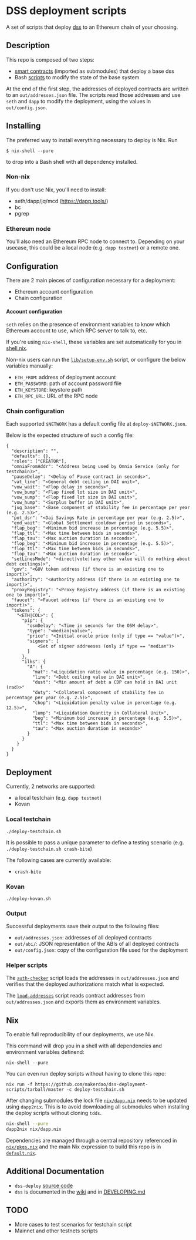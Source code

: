 # DSS deployment scripts

A set of scripts that deploy [dss](http://github.com/makerdao/dss) to an
Ethereum chain of your choosing.

## Description

This repo is composed of two steps:

* [smart contracts](./contracts) (imported as submodules) that deploy a base dss
* Bash [scripts](/scripts) to modify the state of the base system

At the end of the first step, the addresses of deployed contracts are written to
an `out/addresses.json` file. The scripts read those addresses and use `seth`
and `dapp` to modify the deployment, using the values in `out/config.json`.

## Installing

The preferred way to install everything necessary to deploy is Nix. Run

```
$ nix-shell --pure
```

to drop into a Bash shell with all dependency installed.

### Non-nix

If you don't use Nix, you'll need to install:

- seth/dapp/jq/mcd (https://dapp.tools/)
- bc
- pgrep

### Ethereum node

You'll also need an Ethereum RPC node to connect to. Depending on your usecase, this
could be a local node (e.g. `dapp testnet`) or a remote one.

## Configuration

There are 2 main pieces of configuration necessary for a deployment:

* Ethereum account configuration
* Chain configuration

#### Account configuration

`seth` relies on the presence of environment variables to know which Ethereum account to
use, which RPC server to talk to, etc.

If you're using `nix-shell`, these variables are set automatically for you in
[shell.nix](./shell.nix).

Non-nix users can run the [`lib/setup-env.sh`](./lib/setup-env.sh) script, or configure the below
variables manually:

- `ETH_FROM`: address of deployment account
- `ETH_PASSWORD`: path of account password file
- `ETH_KEYSTORE`: keystore path
- `ETH_RPC_URL`: URL of the RPC node

### Chain configuration

Each supported `$NETWORK` has a default config file at `deploy-$NETWORK.json`.

Below is the expected structure of such a config file:

```
{
  "description": "",
  "defaults": {},
  "roles": ["CREATOR"],
  "omniaFromAddr": "<Address being used by Omnia Service (only for testchain)>",
  "pauseDelay": "<Delay of Pause contract in seconds>",
  "vat_line": "<General debt ceiling in DAI unit>",
  "vow_wait": "<Flop delay in seconds>",
  "vow_bump": "<Flap fixed lot size in DAI unit>",
  "vow_sump": "<Flop fixed lot size in DAI unit>",
  "vow_hump": "<Surplus buffer in DAI unit>",
  "jug_base": "<Base component of stability fee in percentage per year (e.g. 2.5)>",
  "pot_dsr": "<Dai Savings Rate in percentage per year (e.g. 2.5)>",
  "end_wait": "<Global Settlement cooldown period in seconds>",
  "flap_beg": "<Minimum bid increase in percentage (e.g. 5.5)>",
  "flap_ttl": "<Max time between bids in seconds>",
  "flap_tau": "<Max auction duration in seconds>",
  "flop_beg": "<Minimum bid increase in percentage (e.g. 5.5)>",
  "flop_ttl": "<Max time between bids in seconds>",
  "flop_tau": "<Max auction duration in seconds>",
  "setLinesMode": "<direct|vote|(any other value will do nothing about debt ceilings)>",
  "gov": "<GOV token address (if there is an existing one to import)>",
  "authority": "<Authority address (if there is an existing one to import)>",
  "proxyRegistry": "<Proxy Registry address (if there is an existing one to import)>",
  "faucet": "<Faucet address (if there is an existing one to import)>",
  "tokens": {
    "<ETH|COL>": {
      "pip": {
        "osmDelay": "<Time in seconds for the OSM delay>",
        "type": "<median|value>",
        "price": "<Initial oracle price (only if type == "value")>",
        "signers": [
            <Set of signer addreeses (only if type == "median")>
        ]
      },
      "ilks": {
        "A": {
          "mat": "<Liquidation ratio value in percentage (e.g. 150)>",
          "line": "<Debt ceiling value in DAI unit>",
          "dust": "<Min amount of debt a CDP can hold in DAI unit (rad)>"
          "duty": "<Collateral component of stability fee in percentage per year (e.g. 2.5)>",
          "chop": "<Liquidation penalty value in percentage (e.g. 12.5)>",
          "lump": "<Liquidation Quantity in Collateral Unit>",
          "beg": "<Minimum bid increase in percentage (e.g. 5.5)>",
          "ttl": "<Max time between bids in seconds>",
          "tau": "<Max auction duration in seconds>"
        }
      }
    }
  }
}

```

## Deployment

Currently, 2 networks are supported:

* a local testchain (e.g. `dapp testnet`)
* Kovan

### Local testchain

`./deploy-testchain.sh`

It is possible to pass a unique parameter to define a testing scenario (e.g. `./deploy-testchain.sh crash-bite`)

The following cases are currently available:

- `crash-bite`

### Kovan

`./deploy-kovan.sh`

### Output

Successful deployments save their output to the following files:

- `out/addresses.json`: addresses of all deployed contracts
- `out/abi/`: JSON representation of the ABIs of all deployed contracts
- `out/config.json`: copy of the configuration file used for the deployment

### Helper scripts

The [`auth-checker`](./scripts/auth-checker) script loads the addresses
in `out/addresses.json` and verifies that the deployed authorizations match what
is expected.

The [`load-addresses`](./scripts/load-addresses) script reads contract addresses
from `out/addresses.json` and exports them as environment variables.

## Nix

To enable full reproducibility of our deployments, we use Nix.

This command will drop you in a shell with all dependencies and environment
variables definend:

```
nix-shell --pure
```

You can even run deploy scripts without having to clone this repo:

```
nix run -f https://github.com/makerdao/dss-deployment-scripts/tarball/master -c deploy-testchain.sh
```

After changing submodules the lock file [`nix/dapp.nix`](nix/dapp.nix)
needs to be updated using `dapp2nix`. This is to avoid downloading all
submodules when installing the deploy scripts without cloning `tdds`.

```sh
nix-shell --pure
dapp2nix nix/dapp.nix
```

Dependencies are managed through a central repository referenced in
[`nix/pkgs.nix`](nix/pkgs.nix) and the main Nix expression to build this
repo is in [`default.nix`](default.nix).

## Additional Documentation

- `dss-deploy` [source code](https://github.com/makerdao/dss-deploy)
- `dss` is documented in the [wiki](https://github.com/makerdao/dss/wiki) and in [DEVELOPING.md](https://github.com/makerdao/dss/blob/master/DEVELOPING.md)

## TODO

- More cases to test scenarios for testchain script
- Mainnet and other testnets scripts

